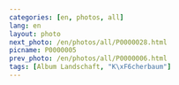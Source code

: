 ```yaml
---
categories: [en, photos, all]
lang: en
layout: photo
next_photo: /en/photos/all/P0000028.html
picname: P0000005
prev_photo: /en/photos/all/P0000006.html
tags: [Album Landschaft, "K\xF6cherbaum"]
---
```

